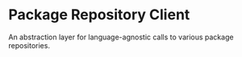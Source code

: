 # Package Repository Client

An abstraction layer for language-agnostic calls to various package repositories.
